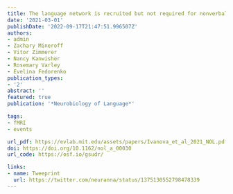 ```yaml
---
title: The language network is recruited but not required for nonverbal event semantics
date: '2021-03-01'
publishDate: '2022-09-17T21:47:51.996507Z'
authors:
- admin
- Zachary Mineroff
- Vitor Zimmerer
- Nancy Kanwisher
- Rosemary Varley
- Evelina Fedorenko
publication_types:
- '2'
abstract: ''
featured: true
publication: '*Neurobiology of Language*'

tags:
- fMRI
- events

url_pdf: https://evlab.mit.edu/assets/papers/Ivanova_et_al_2021_NOL.pdf
doi: https://doi.org/10.1162/nol_a_00030
url_code: https://osf.io/gsudr/

links:
- name: Tweeprint
  url: https://twitter.com/neuranna/status/1375130552798478339
---
```

